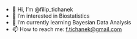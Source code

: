 - 👋 Hi, I’m @filip_tichanek
- 👀 I’m interested in Biostatistics
- 🌱 I’m currently learning Bayesian Data Analysis
- 📫 How to reach me: f.tichanek@gmail.com

<!---
FilipTichanek/FilipTichanek is a ✨ special ✨ repository because its `README.md` (this file) appears on your GitHub profile.
You can click the Preview link to take a look at your changes.
--->
